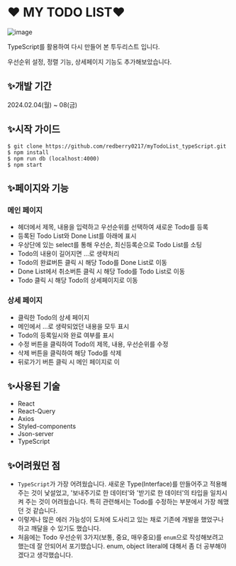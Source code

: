 # ❤️ MY TODO LIST❤️

![image](https://github.com/redberry0217/myTodoList_typeScript/assets/153061626/e9c81d97-c98e-4557-b3fe-e703e2494feb)

TypeScript를 활용하여 다시 만들어 본 투두리스트 입니다.

우선순위 설정, 정렬 기능, 상세페이지 기능도 추가해보았습니다.

## ✨개발 기간

2024.02.04(월) ~ 08(금)

## ✨시작 가이드

```
$ git clone https://github.com/redberry0217/myTodoList_typeScript.git
$ npm install
$ npm run db (localhost:4000)
$ npm start
```

## ✨페이지와 기능
### 메인 페이지
  * 헤더에서 제목, 내용을 입력하고 우선순위를 선택하여 새로운 Todo를 등록
  * 등록된 Todo List와 Done List를 아래에 표시
  * 우상단에 있는 select를 통해 우선순, 최신등록순으로 Todo List를 소팅
  * Todo의 내용이 길어지면 ...로 생략처리
  * Todo의 완료버튼 클릭 시 해당 Todo를 Done List로 이동
  * Done List에서 취소버튼 클릭 시 해당 Todo를 Todo List로 이동
  * Todo 클릭 시 해당 Todo의 상세페이지로 이동

### 상세 페이지
  * 클릭한 Todo의 상세 페이지
  * 메인에서 ...로 생략되었던 내용을 모두 표시
  * Todo의 등록일시와 완료 여부를 표시
  * 수정 버튼을 클릭하여 Todo의 제목, 내용, 우선순위를 수정
  * 삭제 버튼을 클릭하여 해당 Todo를 삭제
  * 뒤로가기 버튼 클릭 시 메인 페이지로 이

## ✨사용된 기술

  * React
  * React-Query
  * Axios
  * Styled-components
  * Json-server
  * TypeScript

## ✨어려웠던 점

  * `TypeScript`가 가장 어려웠습니다. 새로운 Type(Interface)를 만들어주고 적용해주는 것이 낯설었고, '보내주기로 한 데이터'와 '받기로 한 데이터'의 타입을 일치시켜 주는 것이 어려웠습니다. 특히 관련해서는 Todo를 수정하는 부분에서 가장 헤맸던 것 같습니다.
  * 이렇게나 많은 에러 가능성이 도처에 도사리고 있는 채로 기존에 개발을 했었구나 하고 깨달을 수 있기도 했습니다.
  * 처음에는 Todo 우선순위 3가지(보통, 중요, 매우중요)를 `enum`으로 작성해보려고 했는데 잘 안되어서 포기했습니다. enum, object literal에 대해서 좀 더 공부해야겠다고 생각했습니다.
